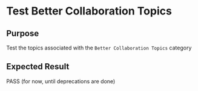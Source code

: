 Test Better Collaboration Topics
================================

Purpose
-------
Test the topics associated with the `Better Collaboration Topics` category

Expected Result
---------------
PASS (for now, until deprecations are done)


<!---
Publish: preview
Categories: Collaboration
Topics: Licensing, Strategies for more effective teams, Funding sources and programs, Projects and organizations, Software publishing and citation, Discussion forums Q&A sites
Tags: training
Level: 2
Prerequisites: defaults
Aggregate: subresource
RSS Update: 2019-04-19
--->
